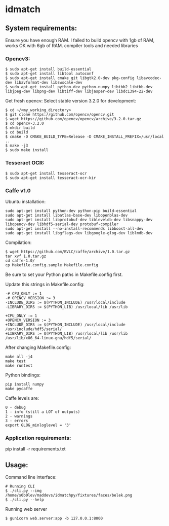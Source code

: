 # idmatch

## System requirements:
Ensure you have enough RAM. I failed to build opencv with 1gb of RAM, works OK with 6gb of RAM.
compiler tools and needed libraries

### Opencv3:

```
$ sudo apt-get install build-essential
$ sudo apt-get install libtool autoconf
$ sudo apt-get install cmake git libgtk2.0-dev pkg-config libavcodec-dev libavformat-dev libswscale-dev
$ sudo apt-get install python-dev python-numpy libtbb2 libtbb-dev libjpeg-dev libpng-dev libtiff-dev libjasper-dev libdc1394-22-dev
```

Get fresh opencv:
Select stable version 3.2.0 for development:

```
$ cd ~/<my_working_directory>
$ git clone https://github.com/opencv/opencv.git
$ wget https://github.com/opencv/opencv/archive/3.2.0.tar.gz
$ cd opencv-3.2.0
$ mkdir build
$ cd build
$ cmake -D CMAKE_BUILD_TYPE=Release -D CMAKE_INSTALL_PREFIX=/usr/local  ..
$ make -j3
$ sudo make install
```

### Tesseract OCR:

```
$ sudo apt-get install tesseract-ocr
$ sudo apt-get install tesseract-ocr-kir 
```

### Caffe v1.0

Ubuntu installation:
```
sudo apt-get install python-dev python-pip build-essential  
sudo apt-get install libatlas-base-dev libopenblas-dev  
sudo apt-get install libprotobuf-dev libleveldb-dev libsnappy-dev libopencv-dev libhdf5-serial-dev protobuf-compiler  
sudo apt-get install --no-install-recommends libboost-all-dev  
sudo apt-get install libgflags-dev libgoogle-glog-dev liblmdb-dev  
```
Compilation:
```
$ wget https://github.com/BVLC/caffe/archive/1.0.tar.gz
tar xvf 1.0.tar.gz
cd caffe-1.0/
cp Makefile.config.sample Makefile.config
```
Be sure to set your Python paths in Makefile.config first.

Update this strings in Makefile.config:
```
-# CPU_ONLY := 1
-# OPENCV_VERSION := 3
-INCLUDE_DIRS := $(PYTHON_INCLUDE) /usr/local/include
-LIBRARY_DIRS := $(PYTHON_LIB) /usr/local/lib /usr/lib

+CPU_ONLY := 1
+OPENCV_VERSION := 3
+INCLUDE_DIRS := $(PYTHON_INCLUDE) /usr/local/include /usr/include/hdf5/serial/
+LIBRARY_DIRS := $(PYTHON_LIB) /usr/local/lib /usr/lib /usr/lib/x86_64-linux-gnu/hdf5/serial/
```

After changing Makefile.config:
```
make all -j4
make test
make runtest
```
Python bindings:

```
pip install numpy
make pycaffe
```

Caffe levels are:
```
0 - debug
1 - info (still a LOT of outputs)
2 - warnings
3 - errors
export GLOG_minloglevel = '3'
```

### Application requirements:
pip install -r requirements.txt

## Usage:

Command line interface:
```
# Running CLI
$ ./cli.py --img /home/s0b0lev/maddevs/idmatchpy/fixtures/faces/belek.png 
$ ./cli.py --help
```

Running web server
```
$ gunicorn web.server:app -b 127.0.0.1:8000
```
